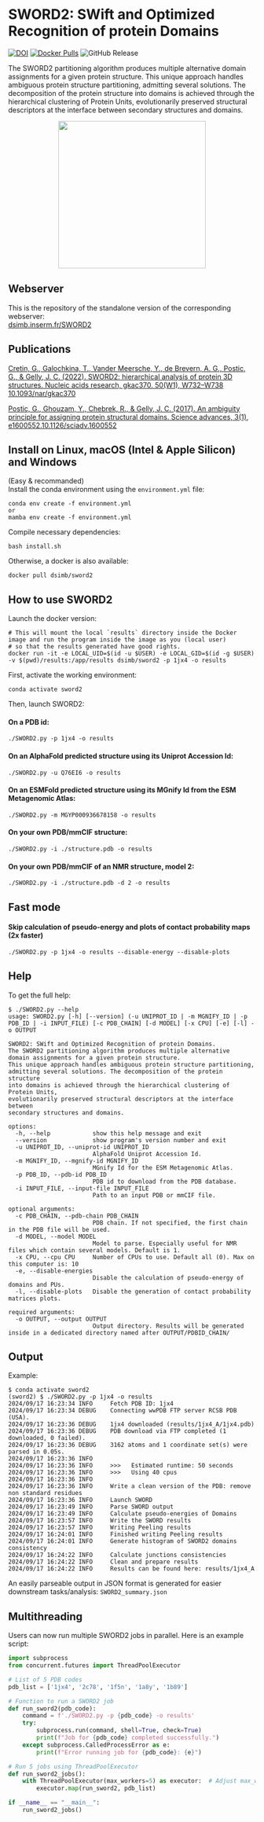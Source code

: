 # SWORD2: SWift and Optimized Recognition of protein Domains

[![DOI](https://zenodo.org/badge/518046197.svg)](https://zenodo.org/badge/latestdoi/518046197)
[![Docker Pulls](https://img.shields.io/docker/pulls/dsimb/sword2.svg)](https://hub.docker.com/r/dsimb/sword2)
![GitHub Release](https://img.shields.io/github/v/release/DSIMB/SWORD2)

The SWORD2 partitioning algorithm produces multiple alternative domain assignments for a given protein structure. This unique approach handles ambiguous protein structure partitioning, admitting several solutions. The decomposition of the protein structure into domains is achieved through the hierarchical clustering of Protein Units, evolutionarily preserved structural descriptors at the interface between secondary structures and domains.

<p align="center">
<picture>
  <source media="(prefers-color-scheme: dark)" srcset="https://user-images.githubusercontent.com/25644865/181113256-4c2e9740-014f-4d57-91d0-f5beaf7d51d3.png" width="300">
  <img alt="" src="https://user-images.githubusercontent.com/25644865/181106191-e97f1ace-fb93-41d1-a4f0-6a84b7fcc2a1.png" width="300">
</picture>
</p>


## Webserver

This is the repository of the standalone version of the corresponding webserver:  
[dsimb.inserm.fr/SWORD2](https://dsimb.inserm.fr/SWORD2)


## Publications

[Cretin, G., Galochkina, T., Vander Meersche, Y., de Brevern, A. G., Postic, G., & Gelly, J. C. (2022).
SWORD2: hierarchical analysis of protein 3D structures. Nucleic acids research, gkac370.
50(W1), W732–W738 10.1093/nar/gkac370](https://doi.org/10.1093/nar/gkac370)

[Postic, G., Ghouzam, Y., Chebrek, R., & Gelly, J. C. (2017).
An ambiguity principle for assigning protein structural domains.
Science advances, 3(1), e1600552.10.1126/sciadv.1600552](https://doi.org/10.1126/sciadv.1600552)



## Install on Linux, macOS (Intel & Apple Silicon) and Windows

(Easy & recommanded)  
Install the conda environment using the `environment.yml` file:
```
conda env create -f environment.yml
or
mamba env create -f environment.yml
```

Compile necessary dependencies:
```
bash install.sh
```

Otherwise, a docker is also available:
```
docker pull dsimb/sword2
```

## How to use SWORD2

Launch the docker version:
```
# This will mount the local `results` directory inside the Docker image and run the program inside the image as you (local user)
# so that the results generated have good rights.
docker run -it -e LOCAL_UID=$(id -u $USER) -e LOCAL_GID=$(id -g $USER) -v $(pwd)/results:/app/results dsimb/sword2 -p 1jx4 -o results
```

First, activate the working environment:
```
conda activate sword2
```

Then, launch SWORD2:

#### On a PDB id:
```
./SWORD2.py -p 1jx4 -o results
```

#### On an AlphaFold predicted structure using its Uniprot Accession Id:
```
./SWORD2.py -u Q76EI6 -o results
```

#### On an ESMFold predicted structure using its MGnify Id from the ESM Metagenomic Atlas:
```
./SWORD2.py -m MGYP000936678158 -o results
```

#### On your own PDB/mmCIF structure:
```
./SWORD2.py -i ./structure.pdb -o results
```

#### On your own PDB/mmCIF of an NMR structure, model 2:
```
./SWORD2.py -i ./structure.pdb -d 2 -o results
```

## Fast mode 

#### Skip calculation of pseudo-energy and plots of contact probability maps (2x faster)
```
./SWORD2.py -p 1jx4 -o results --disable-energy --disable-plots
```

## Help

To get the full help:
```console
$ ./SWORD2.py --help
usage: SWORD2.py [-h] [--version] (-u UNIPROT_ID | -m MGNIFY_ID | -p PDB_ID | -i INPUT_FILE) [-c PDB_CHAIN] [-d MODEL] [-x CPU] [-e] [-l] -o OUTPUT

SWORD2: SWift and Optimized Recognition of protein Domains.
The SWORD2 partitioning algorithm produces multiple alternative
domain assignments for a given protein structure.
This unique approach handles ambiguous protein structure partitioning,
admitting several solutions. The decomposition of the protein structure
into domains is achieved through the hierarchical clustering of Protein Units,
evolutionarily preserved structural descriptors at the interface between
secondary structures and domains.

options:
  -h, --help            show this help message and exit
  --version             show program's version number and exit
  -u UNIPROT_ID, --uniprot-id UNIPROT_ID
                        AlphaFold Uniprot Accession Id.
  -m MGNIFY_ID, --mgnify-id MGNIFY_ID
                        MGnify Id for the ESM Metagenomic Atlas.
  -p PDB_ID, --pdb-id PDB_ID
                        PDB id to download from the PDB database.
  -i INPUT_FILE, --input-file INPUT_FILE
                        Path to an input PDB or mmCIF file.

optional arguments:
  -c PDB_CHAIN, --pdb-chain PDB_CHAIN
                        PDB chain. If not specified, the first chain in the PDB file will be used.
  -d MODEL, --model MODEL
                        Model to parse. Especially useful for NMR files which contain several models. Default is 1.
  -x CPU, --cpu CPU     Number of CPUs to use. Default all (0). Max on this computer is: 10
  -e, --disable-energies
                        Disable the calculation of pseudo-energy of domains and PUs.
  -l, --disable-plots   Disable the generation of contact probability matrices plots.

required arguments:
  -o OUTPUT, --output OUTPUT
                        Output directory. Results will be generated inside in a dedicated directory named after OUTPUT/PDBID_CHAIN/
```


## Output

Example:
```
$ conda activate sword2
(sword2) $ ./SWORD2.py -p 1jx4 -o results
2024/09/17 16:23:34 INFO     Fetch PDB ID: 1jx4
2024/09/17 16:23:34 DEBUG    Connecting wwPDB FTP server RCSB PDB (USA).
2024/09/17 16:23:36 DEBUG    1jx4 downloaded (results/1jx4_A/1jx4.pdb)
2024/09/17 16:23:36 DEBUG    PDB download via FTP completed (1 downloaded, 0 failed).
2024/09/17 16:23:36 DEBUG    3162 atoms and 1 coordinate set(s) were parsed in 0.05s.
2024/09/17 16:23:36 INFO
2024/09/17 16:23:36 INFO     >>>   Estimated runtime: 50 seconds
2024/09/17 16:23:36 INFO     >>>   Using 40 cpus
2024/09/17 16:23:36 INFO
2024/09/17 16:23:36 INFO     Write a clean version of the PDB: remove non standard residues
2024/09/17 16:23:36 INFO     Launch SWORD
2024/09/17 16:23:49 INFO     Parse SWORD output
2024/09/17 16:23:49 INFO     Calculate pseudo-energies of Domains
2024/09/17 16:23:57 INFO     Write the SWORD results
2024/09/17 16:23:57 INFO     Writing Peeling results
2024/09/17 16:24:01 INFO     Finished writing Peeling results
2024/09/17 16:24:01 INFO     Generate histogram of SWORD2 domains consistency
2024/09/17 16:24:22 INFO     Calculate junctions consistencies
2024/09/17 16:24:22 INFO     Clean and prepare results
2024/09/17 16:24:22 INFO     Results can be found here: results/1jx4_A
```

An easily parseable output in JSON format is generated for easier downstream tasks/analysis: `SWORD2_summary.json`



## Multithreading

Users can now run multiple SWORD2 jobs in parallel.
Here is an example script:
```python
import subprocess
from concurrent.futures import ThreadPoolExecutor

# List of 5 PDB codes
pdb_list = ['1jx4', '2c78', '1f5n', '1a8y', '1b89']

# Function to run a SWORD2 job
def run_sword2(pdb_code):
    command = f'./SWORD2.py -p {pdb_code} -o results'
    try:
        subprocess.run(command, shell=True, check=True)
        print(f"Job for {pdb_code} completed successfully.")
    except subprocess.CalledProcessError as e:
        print(f"Error running job for {pdb_code}: {e}")

# Run 5 jobs using ThreadPoolExecutor
def run_sword2_jobs():
    with ThreadPoolExecutor(max_workers=5) as executor:  # Adjust max_workers based on your system's capabilities
        executor.map(run_sword2, pdb_list)

if __name__ == "__main__":
    run_sword2_jobs()
```
